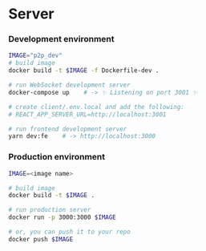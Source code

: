 # Server

### Development environment

```bash
IMAGE="p2p_dev"
# build image
docker build -t $IMAGE -f Dockerfile-dev .

# run WebSocket development server
docker-compose up    # -> ✨ Listening on port 3001 ✨

# create client/.env.local and add the following:
# REACT_APP_SERVER_URL=http://localhost:3001

# run frontend development server
yarn dev:fe    # -> http://localhost:3000
```

### Production environment

```bash
IMAGE=<image name>

# build image
docker build -t $IMAGE .

# run production server
docker run -p 3000:3000 $IMAGE

# or, you can push it to your repo
docker push $IMAGE
```
